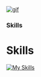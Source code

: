 [![gif](gif2.gif)](https://github.com/Prince-GH/Prince-GH/blob/main/index.html)
### Skills

<p align="left">

# Skills

[![My Skills](https://skillicons.dev/icons?i=c,cpp,java,php,,html,css,bootstrap,javascript,,react,vite,express,nodejs,mysql,mongodb,<br>,md,,arduino,,github,git,,figma,,vscode)](https://skillicons.dev) 






